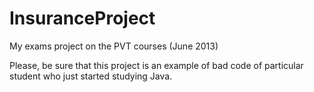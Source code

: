 InsuranceProject
================

My exams project on the PVT courses (June 2013)

Please, be sure that this project is an example of bad code of particular student who just started studying Java.

